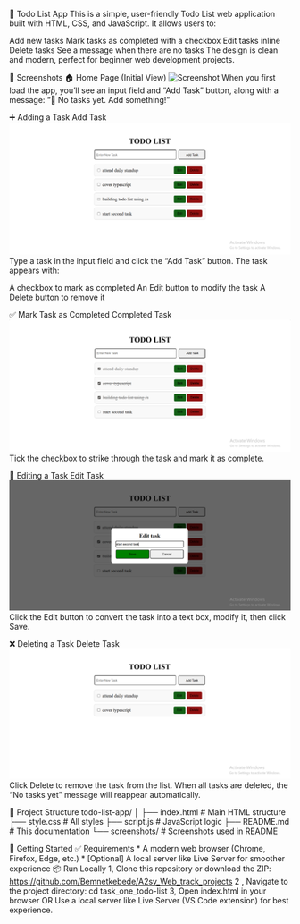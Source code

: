 📝 Todo List App
This is a simple, user-friendly Todo List web application built with HTML, CSS, and JavaScript. It allows users to:

Add new tasks
Mark tasks as completed with a checkbox
Edit tasks inline
Delete tasks
See a message when there are no tasks
The design is clean and modern, perfect for beginner web development projects.

📸 Screenshots
🏠 Home Page (Initial View)
![Screenshot](../screenshots/notasks.png)
When you first load the app, you’ll see an input field and “Add Task” button, along with a message:
“📝 No tasks yet. Add something!”

➕ Adding a Task
Add Task
![screenshot](screenshots/add-tasks.png)
Type a task in the input field and click the “Add Task” button. The task appears with:

A checkbox to mark as completed
An Edit button to modify the task
A Delete button to remove it

✅ Mark Task as Completed
Completed Task
![screenshot](screenshots/mark-done.png)
Tick the checkbox to strike through the task and mark it as complete.

📝 Editing a Task
Edit Task
![screenshot](screenshots/edit-modal.png)
Click the Edit button to convert the task into a text box, modify it, then click Save.

❌ Deleting a Task
Delete Task
![screenshot](screenshots/delete-tasks.png)
Click Delete to remove the task from the list.
When all tasks are deleted, the “No tasks yet” message will reappear automatically.

📁 Project Structure
    todo-list-app/
    │
    ├── index.html # Main HTML structure
    ├── style.css # All styles
    ├── script.js # JavaScript logic
    ├── README.md # This documentation
    └── screenshots/ # Screenshots used in README

🚀 Getting Started
    ✅ Requirements
        * A modern web browser (Chrome, Firefox, Edge, etc.)
        * [Optional] A local server like Live Server for smoother experience
    📦 Run Locally
       1, Clone this repository or download the ZIP:
          https://github.com/Bemnetkebede/A2sv_Web_track_projects
       2 , Navigate to the project directory:
           cd task_one_todo-list
       3, Open index.html in your browser OR Use a local server like Live Server (VS Code extension) for best experience.